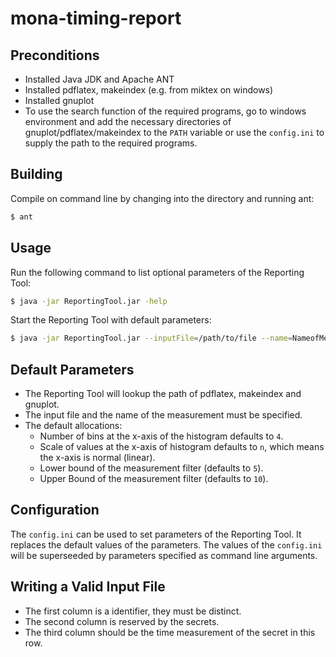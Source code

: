 # mona-timing-report
 
## Preconditions

- Installed Java JDK and Apache ANT 
- Installed pdflatex, makeindex (e.g. from miktex on windows)
- Installed gnuplot
- To use the search function of the required programs, go to windows environment
  and add the necessary directories of gnuplot/pdflatex/makeindex to the `PATH`
  variable or use the `config.ini` to supply the path to the required programs.

## Building

Compile on command line by changing into the directory and running ant:

```bash
$ ant
```

## Usage

Run the following command to list optional parameters of the Reporting Tool:

```bash
$ java -jar ReportingTool.jar -help
```

Start the Reporting Tool with default parameters:

```bash
$ java -jar ReportingTool.jar --inputFile=/path/to/file --name=NameofMeasurement
```

## Default Parameters

- The Reporting Tool will lookup the path of pdflatex, makeindex and gnuplot.
- The input file and the name of the measurement must be specified.
- The default allocations:
	* Number of bins at the x-axis of the histogram defaults to `4`.
	* Scale of values at the x-axis of histogram defaults to `n`, which means
      the x-axis is normal (linear).
	* Lower bound of the measurement filter (defaults to `5`).
	* Upper Bound of the measurement filter (defaults to `10`).

## Configuration

The `config.ini` can be used to set parameters of the Reporting Tool. It
replaces the default values of the parameters. The values of the `config.ini`
will be superseeded by parameters specified as command line arguments.

## Writing a Valid Input File

- The first column is a identifier, they must be distinct.
- The second column is reserved by the secrets.
- The third column should be the time measurement of the secret in this row.
